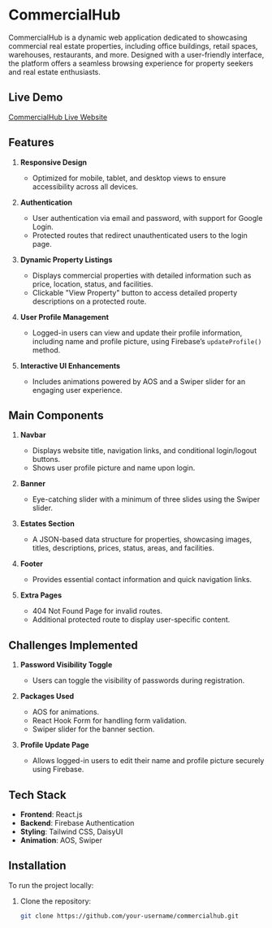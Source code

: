 # CommercialHub

CommercialHub is a dynamic web application dedicated to showcasing commercial real estate properties, including office buildings, retail spaces, warehouses, restaurants, and more. Designed with a user-friendly interface, the platform offers a seamless browsing experience for property seekers and real estate enthusiasts.

## Live Demo
[CommercialHub Live Website](https://commercialhub.netlify.app/)

## Features
1. **Responsive Design**  
   - Optimized for mobile, tablet, and desktop views to ensure accessibility across all devices.

2. **Authentication**  
   - User authentication via email and password, with support for Google Login.  
   - Protected routes that redirect unauthenticated users to the login page.  

3. **Dynamic Property Listings**  
   - Displays commercial properties with detailed information such as price, location, status, and facilities.  
   - Clickable "View Property" button to access detailed property descriptions on a protected route.

4. **User Profile Management**  
   - Logged-in users can view and update their profile information, including name and profile picture, using Firebase’s `updateProfile()` method.

5. **Interactive UI Enhancements**  
   - Includes animations powered by AOS and a Swiper slider for an engaging user experience.

## Main Components
1. **Navbar**  
   - Displays website title, navigation links, and conditional login/logout buttons.  
   - Shows user profile picture and name upon login.

2. **Banner**  
   - Eye-catching slider with a minimum of three slides using the Swiper slider.

3. **Estates Section**  
   - A JSON-based data structure for properties, showcasing images, titles, descriptions, prices, status, areas, and facilities.

4. **Footer**  
   - Provides essential contact information and quick navigation links.

5. **Extra Pages**  
   - 404 Not Found Page for invalid routes.  
   - Additional protected route to display user-specific content.

## Challenges Implemented
1. **Password Visibility Toggle**  
   - Users can toggle the visibility of passwords during registration.

2. **Packages Used**  
   - AOS for animations.  
   - React Hook Form for handling form validation.  
   - Swiper slider for the banner section.

3. **Profile Update Page**  
   - Allows logged-in users to edit their name and profile picture securely using Firebase.

## Tech Stack
- **Frontend**: React.js  
- **Backend**: Firebase Authentication  
- **Styling**: Tailwind CSS, DaisyUI  
- **Animation**: AOS, Swiper  

## Installation
To run the project locally:  
1. Clone the repository:  
   ```bash
   git clone https://github.com/your-username/commercialhub.git



